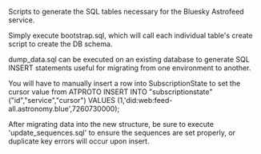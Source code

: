 Scripts to generate the SQL tables necessary for the Bluesky Astrofeed service.

Simply execute bootstrap.sql, which will call each individual table's create script to create the DB schema.

dump_data.sql can be executed on an existing database to generate SQL INSERT statements useful for migrating from one
environment to another.

You will have to manually insert a row into SubscriptionState to set the cursor value from ATPROTO
    INSERT INTO "subscriptionstate" ("id","service","cursor") VALUES (1,'did:web:feed-all.astronomy.blue',7260730000);

After migrating data into the new structure, be sure to execute 'update_sequences.sql' to ensure the sequences are set
properly, or duplicate key errors will occur upon insert.